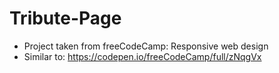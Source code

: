# Tribute-Page
* Project taken from freeCodeCamp: Responsive web design
* Similar to: https://codepen.io/freeCodeCamp/full/zNqgVx
